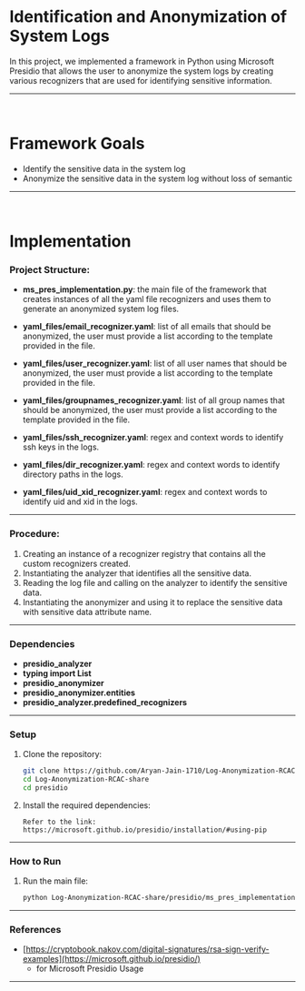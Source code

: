 # Identification and Anonymization of System Logs

In this project, we implemented a framework in Python using Microsoft Presidio that allows the user to anonymize the system logs by creating various recognizers that are used for identifying sensitive information.

---

<br/>

# Framework Goals
- Identify the sensitive data in the system log
- Anonymize the sensitive data in the system log without loss of semantic

---

<br/>


# Implementation


### Project Structure:

- **ms_pres_implementation.py**: the main file of the framework that creates instances of all the yaml file recognizers and uses them to generate an anonymized system log files.
- **yaml_files/email_recognizer.yaml**: list of all emails that should be anonymized, the user must provide a list according to the template provided in the file.
- **yaml_files/user_recognizer.yaml**: list of all user names that should be anonymized, the user must provide a list according to the template provided in the file.
- **yaml_files/groupnames_recognizer.yaml**: list of all group names that should be anonymized, the user must provide a list according to the template provided in the file.

- **yaml_files/ssh_recognizer.yaml**: regex and context words to identify ssh keys in the logs.
- **yaml_files/dir_recognizer.yaml**: regex and context words to identify directory paths in the logs.
- **yaml_files/uid_xid_recognizer.yaml**: regex and context words to identify uid and xid in the logs.

---

### Procedure:

1. Creating an instance of a recognizer registry that contains all the custom recognizers created.
2. Instantiating the analyzer that identifies all the sensitive data.
3. Reading the log file and calling on the analyzer to identify the sensitive data.
4. Instantiating the anonymizer and using it to replace the sensitive data with sensitive data attribute name.

---
### Dependencies
- **presidio_analyzer**
- **typing import List**
- **presidio_anonymizer**
- **presidio_anonymizer.entities**
- **presidio_analyzer.predefined_recognizers**

---
### Setup

1. Clone the repository:

    ```bash
    git clone https://github.com/Aryan-Jain-1710/Log-Anonymization-RCAC-share.git
    cd Log-Anonymization-RCAC-share
    cd presidio
    ```

2. Install the required dependencies:

   ```
   Refer to the link:
   https://microsoft.github.io/presidio/installation/#using-pip
   ```


---
### How to Run

1. Run the main file:

    ```bash
    python Log-Anonymization-RCAC-share/presidio/ms_pres_implementation.py
    ```


---
### References

-  [https://cryptobook.nakov.com/digital-signatures/rsa-sign-verify-examples](https://microsoft.github.io/presidio/)
   - for Microsoft Presidio Usage
---
